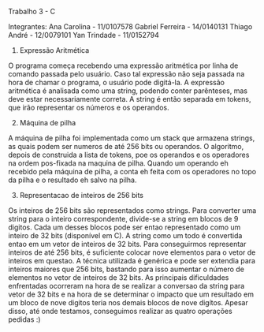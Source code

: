 Trabalho 3 - C 

Integrantes: 
Ana Carolina - 11/0107578
Gabriel Ferreira - 14/0140131 
Thiago André - 12/0079101
Yan Trindade - 11/0152794

1. Expressão Aritmética
  
  O programa começa recebendo uma expressão aritmética por linha de comando passada pelo usuário. Caso tal expressão não seja passada na hora de chamar o programa, o usuário pode digitá-la. A expressão aritmética é analisada como uma string, podendo conter parênteses, mas deve estar necessariamente correta. A string é então separada em tokens, que irão representar os números e os operandos. 

2. Máquina de pilha
  
  A máquina de pilha foi implementada como um stack que armazena strings, as quais podem ser numeros de até 256 bits ou operandos. O algoritmo, depois de construida a lista de tokens, poe os operandos e os operadores na ordem pos-fixada na maquina de pilha. Quando um operando eh recebido pela máquina de pilha, a conta eh feita com os operadores no topo da pilha e o resultado eh salvo na pilha. 

3. Representacao de inteiros de 256 bits
  
  Os inteiros de 256 bits são representados como strings. Para converter uma string para o inteiro correspondente, divide-se a string em blocos de 9 digitos. Cada um desses blocos pode ser entao representado como um inteiro de 32 bits (disponível em C). A string como um todo é convertida entao em um vetor de inteiros de 32 bits. Para conseguirmos representar inteiros de até 256 bits, é suficiente colocar nove elementos para o vetor de inteiros em questao. 
  A técnica utilizada é genérica e pode ser extendia para inteiros maiores que 256 bits, bastando para isso aumentar o número de elementos no vetor de inteiros de 32 bits. As principais dificuldades enfrentadas ocorreram na hora de se realizar a conversao da string para vetor de 32 bits e na hora de se determinar o impacto que um resultado em um bloco de nove digitos teria nos demais blocos de nove digítos. Apesar disso, até onde testamos, conseguimos realizar as quatro operações pedidas :)
